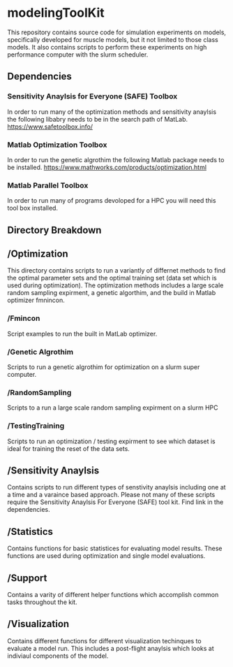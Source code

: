 # modelingToolKit
This repository contains source code for simulation experiments on models, specifically developed for muscle models, but it not limited to those class models. It also contains scripts to perform these experiments on high performance computer with the slurm scheduler.   

## Dependencies 
### Sensitivity Anaylsis for Everyone (SAFE) Toolbox 
In order to run many of the optimization methods and sensitivity anaylsis the following libabry needs to be in the search path of MatLab.
https://www.safetoolbox.info/

### Matlab Optimization Toolbox 
In order to run the genetic algrothim the following Matlab package needs to be installed. 
https://www.mathworks.com/products/optimization.html


### Matlab Parallel Toolbox 
In order to run many of programs devoloped for a HPC you will need this tool box installed. 

## Directory Breakdown 

## /Optimization 
This directory contains scripts to run a variantly of differnet methods to find the optimal parameter sets and the optimal training set (data set which is used during optimization). The optimization methods includes a large scale random sampling expirment, a genetic algorthim, and the build in Matlab optimizer fmnincon. 

### /Fmincon 
Script examples to run the built in MatLab optimizer.

### /Genetic Algrothim 
Scripts to run a genetic algrothim for optimization on a slurm super computer. 

### /RandomSampling
Scripts to a run a large scale random sampling expirment on a slurm HPC 

### /TestingTraining 
Scripts to run an optimization / testing expirment to see which dataset is ideal for training the reset of the data sets. 

## /Sensitivity Anaylsis 
Contains scripts to run different types of senstivity anaylsis including one at a time and a varaince based approach. Please not many of these scripts require the Sensitivity Anaylsis For Everyone (SAFE) tool kit. Find link in the dependencies. 

## /Statistics 
Contains functions for basic statistices for evaluating model results. These functions are used during optimization and single model evaluations. 

## /Support 
Contains a varity of different helper functions which accomplish common tasks throughout the kit. 

## /Visualization 
Contains different functions for different visualization techinques to evaluate a model run. This includes a post-flight anaylsis which looks at indiviaul components of the model. 
